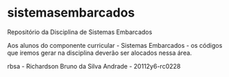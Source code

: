 # sistemasembarcados
Repositório da Disciplina de Sistemas Embarcados

Aos alunos do componente curricular - Sistemas Embarcados - os códigos que iremos gerar na disciplina deverão ser alocados nessa área.

rbsa - Richardson Bruno da Silva Andrade - 20112y6-rc0228
